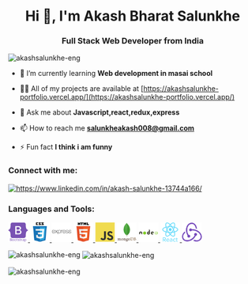 <h1 align="center">Hi 👋, I'm Akash Bharat Salunkhe</h1>
<h3 align="center">Full Stack Web Developer from India</h3>

<p align="left"> <img src="https://komarev.com/ghpvc/?username=akashsalunkhe-eng&label=Profile%20views&color=0e75b6&style=flat" alt="akashsalunkhe-eng" /> </p>

- 🌱 I’m currently learning **Web development in masai school**

- 👨‍💻 All of my projects are available at [https://akashsalunkhe-portfolio.vercel.app/](https://akashsalunkhe-portfolio.vercel.app/)

- 💬 Ask me about **Javascript,react,redux,express**

- 📫 How to reach me **salunkheakash008@gmail.com**

- ⚡ Fun fact **I think i am funny**

<h3 align="left">Connect with me:</h3>
<p align="left">
<a href="https://linkedin.com/in/https://www.linkedin.com/in/akash-salunkhe-13744a166/" target="blank"><img align="center" src="https://raw.githubusercontent.com/rahuldkjain/github-profile-readme-generator/master/src/images/icons/Social/linked-in-alt.svg" alt="https://www.linkedin.com/in/akash-salunkhe-13744a166/" height="30" width="40" /></a>
</p>

<h3 align="left">Languages and Tools:</h3>
<p align="left"> <a href="https://getbootstrap.com" target="_blank" rel="noreferrer"> <img src="https://raw.githubusercontent.com/devicons/devicon/master/icons/bootstrap/bootstrap-plain-wordmark.svg" alt="bootstrap" width="40" height="40"/> </a> <a href="https://www.w3schools.com/css/" target="_blank" rel="noreferrer"> <img src="https://raw.githubusercontent.com/devicons/devicon/master/icons/css3/css3-original-wordmark.svg" alt="css3" width="40" height="40"/> </a> <a href="https://expressjs.com" target="_blank" rel="noreferrer"> <img src="https://raw.githubusercontent.com/devicons/devicon/master/icons/express/express-original-wordmark.svg" alt="express" width="40" height="40"/> </a> <a href="https://www.w3.org/html/" target="_blank" rel="noreferrer"> <img src="https://raw.githubusercontent.com/devicons/devicon/master/icons/html5/html5-original-wordmark.svg" alt="html5" width="40" height="40"/> </a> <a href="https://developer.mozilla.org/en-US/docs/Web/JavaScript" target="_blank" rel="noreferrer"> <img src="https://raw.githubusercontent.com/devicons/devicon/master/icons/javascript/javascript-original.svg" alt="javascript" width="40" height="40"/> </a> <a href="https://www.mongodb.com/" target="_blank" rel="noreferrer"> <img src="https://raw.githubusercontent.com/devicons/devicon/master/icons/mongodb/mongodb-original-wordmark.svg" alt="mongodb" width="40" height="40"/> </a> <a href="https://nodejs.org" target="_blank" rel="noreferrer"> <img src="https://raw.githubusercontent.com/devicons/devicon/master/icons/nodejs/nodejs-original-wordmark.svg" alt="nodejs" width="40" height="40"/> </a> <a href="https://reactjs.org/" target="_blank" rel="noreferrer"> <img src="https://raw.githubusercontent.com/devicons/devicon/master/icons/react/react-original-wordmark.svg" alt="react" width="40" height="40"/> </a> <a href="https://redux.js.org" target="_blank" rel="noreferrer"> <img src="https://raw.githubusercontent.com/devicons/devicon/master/icons/redux/redux-original.svg" alt="redux" width="40" height="40"/> </a> </p>

<p><img align="left" src="https://github-readme-stats.vercel.app/api/top-langs?username=akashsalunkhe-eng&show_icons=true&locale=en&layout=compact" alt="akashsalunkhe-eng" /></p>

<p>&nbsp;<img align="center" src="https://github-readme-stats.vercel.app/api?username=akashsalunkhe-eng&show_icons=true&locale=en" alt="akashsalunkhe-eng" /></p>

<p><img align="center" src="https://github-readme-streak-stats.herokuapp.com/?user=akashsalunkhe-eng&" alt="akashsalunkhe-eng" /></p>
